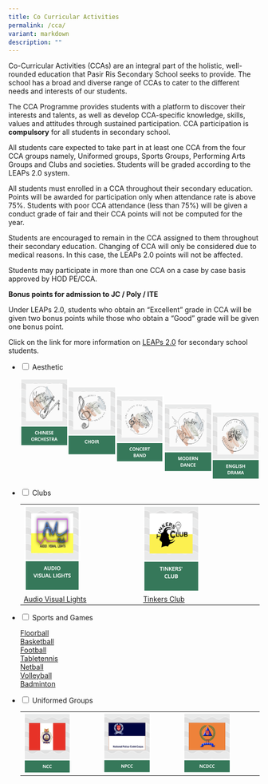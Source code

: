 ```yaml
---
title: Co Curricular Activities
permalink: /cca/
variant: markdown
description: ""
---
```

Co-Curricular Activities (CCAs) are an integral part of the holistic, well-rounded education that Pasir Ris Secondary School seeks to provide. The school has a broad and diverse range of CCAs to cater to the different needs and interests of our students.

The CCA Programme provides students with a platform to discover their interests and talents, as well as develop CCA-specific knowledge, skills, values and attitudes through sustained participation. CCA participation is **compulsory** for all students in secondary school. 

All students care expected to take part in at least one CCA from the four CCA groups namely, Uniformed groups, Sports Groups, Performing Arts Groups and Clubs and societies. Students will be graded according to the LEAPs 2.0 system.

All students must enrolled in a CCA throughout their secondary education. Points will be awarded for participation only when attendance rate is above 75%. Students with poor CCA attendance (less than 75%) will be given a conduct grade of fair and their CCA points will not be computed for the year.
 
Students are encouraged to remain in the CCA assigned to them throughout their secondary education. Changing of CCA will only be considered due to medical reasons. In this case, the LEAPs 2.0 points will not be affected.

Students may participate in more than one CCA on a case by case basis approved by HOD PE/CCA.

**Bonus points for admission to JC / Poly / ITE**

Under LEAPs 2.0, students who obtain an “Excellent” grade in CCA will be given two bonus points while those who obtain a “Good” grade will be given one bonus point.

Click on the link for more information on&nbsp;[LEAPs 2.0](https://www.moe.gov.sg/education-in-sg/our-programmes/cca/leaps2-0) for secondary school students.

<ul class="jekyllcodex_accordion">
  
<li><input type="checkbox" id="accordion1">  
<label for="accordion1">Aesthetic</label><div>  
<p>
	
[<img src="/images/ChineseOrchestra.png" style="width:20%;float:left">](/cca/Aesthetic/Chinese-Orchestra/)	 
[<img src="/images/Choir.png" style="width:20%;float:left">](/cca/Aesthetic/Choir/)		 
[<img src="/images/ConcertBand.png" style="width:20%;float:left">](/cca/Aesthetic/Concert-Band/)		 
[<img src="/images/ModernDance.png" style="width:20%;float:left">](/cca/Aesthetic/Modern-Dance/)		 
[<img src="/images/EnglishDrama.png" style="width:20%">](/cca/Aesthetic/English-Drama/)
</p>  
</div></li>  	

<li><input type="checkbox" id="accordion2">  
<label for="accordion2">Clubs</label><div>  
<p>
	</p><p></p><p>
	</p><table>
<tbody><tr><td><img src="/images/audio.png" style="width:50%;float:left"></td>
<td><img src="/images/tinkersclub.png" style="width:50%;float:left"></td></tr><tr>
<td><a href="/cca/Club/Audio-Visual-Lights/">Audio Visual Lights</a></td>
<td><a href="/cca/Club/Tinkers-Club/">Tinkers Club</a></td></tr></tbody></table>	
<p></p></div></li>
	
<li><input type="checkbox" id="accordion3">  
<label for="accordion3">Sports and Games</label><div>  
<p>
		<a href="/cca/Sports-and-Games/Floorball/">Floorball</a><br>
	<a href="/cca/Sports-and-Games/Basketball/">Basketball</a><br>	
	<a href="/cca/Sports-and-Games/Football">Football</a><br>
	<a href="/cca/Sports-and-Games/Table-Tennis/">Tabletennis</a><br>
	<a href="/cca/Sports-and-Games/Netball/">Netball</a><br>
	<a href="/cca/Sports-and-Games/Volleyball/">Volleyball</a><br>
<a href="/cca/Sports-and-Games/Badminton/">Badminton</a><br>
</p>  
</div></li>
	
<li><input type="checkbox" id="accordion4">  
<label for="accordion4">Uniformed Groups</label><div>  
<p><table><tbody>
<tr><td><a alt="National Cadet Corps" href="/cca/Uniformed-Groups/National-Cadet-Corps/"><img src="/images/ncclogo.png" style="width:65%;float:left"></a></td>
<td><a alt="National Police Cadet Corps" href="/cca/Uniformed-Groups/National-Police-Cadet-Corps"><img src="/images/npcclogo.png" style="width:65%;float:left"></a></td>
<td><a alt="National Civil Defence Cadet Corps" href="/cca/Uniformed-Groups/National-Civil-Defence-Cadet-Corps/"></a><img src="/images/ncdcclogo.png" style="width:65%;float:left"></td>
</tr></tbody></table></p></div></li></ul>